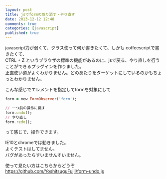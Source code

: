 ```yaml
---
layout: post
title: jsでformの取り消す・やり直す
date: 2013-12-12 12:48
comments: true
categories: [javascript]
published: true
---
```




javascript力が弱くて、クラス使って何か書きたくて、しかも
coffeescriptで書きたくて、  
CTRL + Z
というブラウザの標準の機能があるのに、jsで戻る、やり直しを行うことができるプラグインを作りました。  
正直使い道がよくわかりません。どのあたりをターゲットにしているのかもちょっとわかりません。  
  
こんな感じでエレメントを指定してformを対象にして

``` ruby
form = new FormObserver('form');
```

  
``` ruby
// 一つ前の操作に戻す
form.undo();
// やり直し
form.redo();
```

  
って感じで、操作できます。  
  
IE10とchromeでは動きました。  
よくテストはしてません。  
バグがあったらすいませんすいません。  
  
使って見たい方はこちらからどうぞ  
<https://github.com/YoshitsuguFujii/form-undo.js>


